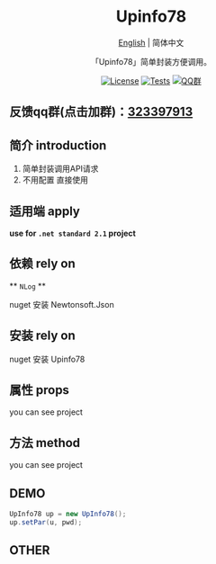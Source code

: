 <h1 align="center">Upinfo78</h1>
<div align="center">

[English](./README.md) | 简体中文

「Upinfo78」简单封装方便调用。

[![License](https://img.shields.io/badge/license-Apache%202-green.svg)](https://www.apache.org/licenses/LICENSE-2.0)
[![Tests](https://www778878net.github.io/UpInfo78/test-badge.svg)](https://github.com/www778878net/UpInfo78/actions)
[![QQ群](https://img.shields.io/badge/QQ群-323397913-blue.svg?style=flat-square&color=12b7f5&logo=qq)](https://qm.qq.com/cgi-bin/qm/qr?k=it9gUUVdBEDWiTOH21NsoRHAbE9IAzAO&jump_from=webapi&authKey=KQwSXEPwpAlzAFvanFURm0Foec9G9Dak0DmThWCexhqUFbWzlGjAFC7t0jrjdKdL)

</div>

## 反馈qq群(点击加群)：[323397913](https://qm.qq.com/cgi-bin/qm/qr?k=it9gUUVdBEDWiTOH21NsoRHAbE9IAzAO&jump_from=webapi&authKey=KQwSXEPwpAlzAFvanFURm0Foec9G9Dak0DmThWCexhqUFbWzlGjAFC7t0jrjdKdL)

## 简介 introduction

1. 简单封装调用API请求
2. 不用配置 直接使用



## 适用端 apply

**use for `.net standard 2.1` project**



## 依赖 rely on
** `NLog` **

nuget 安装 Newtonsoft.Json

## 安装 rely on

nuget 安装 Upinfo78

## 属性 props

you can see project

## 方法 method

you can see project

## DEMO 

```c#
UpInfo78 up = new UpInfo78();
up.setPar(u, pwd);

```

## OTHER

